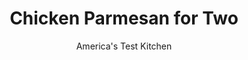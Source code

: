 ---
layout: ../../layouts/MarkdownPostLayout.astro
title: Chicken Parmesan for Two
author: America's Test Kitchen
pubDate: 2023-03-15
description: "What’s better than a huge batch of chicken Parmesan? A very small batch."
image_url: https://res.cloudinary.com/hksqkdlah/image/upload/ar_1:1,c_fill,dpr_2.0,f_auto,fl_lossy.progressive.strip_profile,g_faces:auto,q_auto:low,w_344/29729_sfs-chicken-parmesan-13
tags: ["Main Courses","Italian","Pasta","Chicken","For Two","Cookbook Collection"]
calories: 2679
protein: 77
carbohydrates: 90
fats: 
fiber: 10
ingredients: ["2 tablespoons, extra-virgin olive oil","2 , garlic cloves, minced",", Salt","1/4 teaspoon, dried oregano","Pinch, red pepper flakes","1 (28-ounce) can, crushed tomatoes","1/4 teaspoon, sugar","2 (6-ounce), boneless, skinless chicken breasts, trimmed",", Salt and pepper","4 ounces, capellini","1 , large egg","1 tablespoon, all-purpose flour","1 ounce, Parmesan cheese, grated (1/2 cup)","1/2 cup, panko bread crumbs","1/2 teaspoon, garlic powder","1/2 teaspoon, dried oregano","1/3 cup, vegetable oil","2 ounces whole-milk, mozzarella cheese, shredded (1/2 cup)","2 tablespoons sliced, fresh basil"]
serves: 2
time: "1½ hours, plus 20 minutes standing"
instructions: ["FOR THE SAUCE: Heat 1 tablespoon oil in medium saucepan over medium heat until shimmering. Add garlic, ¾ teaspoon salt, oregano, and pepper flakes; cook, stirring occasionally, until fragrant, about 30 seconds. Stir in tomatoes and sugar and bring to simmer. Reduce heat to medium-low, cover with lid slightly ajar, and simmer until thickened, about 20 minutes. Off heat, stir in remaining 1 tablespoon oil. Cover and keep warm.","FOR THE CHICKEN AND PASTA: Remove tenderloins from breasts and reserve for another use. Pound each breast between 2 pieces of plastic wrap to even ½-inch thickness. Season chicken all over with salt and pepper; let stand at room temperature for 20 minutes.","Bring 2 quarts water to boil in large saucepan over high heat. Add pasta and ½ tablespoon salt and cook, stirring often, until al dente. Reserve ½ cup cooking water, then drain pasta and return it to pot. Toss pasta with ¾ cup sauce. Cover and keep warm.","Meanwhile, whisk egg and flour in shallow dish until smooth. Combine Parmesan, panko, garlic powder, oregano, and ¼ teaspoon pepper in second shallow dish. Pat chicken dry with paper towels. Working with 1 piece at a time, dunk chicken in egg mixture, allowing excess to drip off; then dredge in panko mixture to coat both sides, pressing gently so crumbs adhere. Transfer to plate.","Adjust oven rack 4 inches from broiler element and heat broiler. Heat oil in 10-inch nonstick skillet over medium-high heat until shimmering. Carefully place chicken in skillet and cook until deep golden brown, about 3 minutes per side.","Transfer chicken to rimmed baking sheet and sprinkle mozzarella evenly over top. Broil until cheese is melted and beginning to brown and chicken registers 160 degrees, 2 to 4 minutes. Transfer chicken to serving plates. Top each piece with 2 tablespoons sauce and sprinkle each with 1 tablespoon basil. Adjust pasta consistency with reserved cooking water as needed and serve with chicken."]
nutrition: ["2017 mg Potassium","1020 mg Phosphorus","807 mg Calcium","8 mg Iron","191 mg Magnesium","1844 mg Sodium","5 mg Zinc","76 g Fat","22 mg Niacin (B3)","43 g Monounsaturated","10 g Polyunsaturated","37 mg Vitamin C","264 mg Cholesterol","16 g Saturated","10 g Fiber","6 µg Folic acid","98 µg Folate (food)","20 g Sugars","48 µg Vitamin K","535 g Water","90 g Carbs","108 µg Folate equivalent (total)","77 g Protein","16 mg Vitamin E","1 µg Vitamin B12","2 mg Vitamin B6","230 µg Vitamin A","1339 kcal Energy","2679 calories"]
notes: "This recipe makes enough sauce to top the cutlets and up to a pound of pasta. Any extra sauce can be refrigerated for up to three days or frozen for up to a month. If the cheese browns before the chicken registers 160 degrees, cover the chicken with aluminum foil and continue to broil."
---